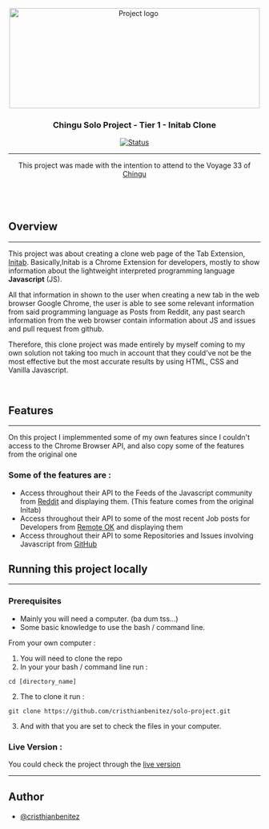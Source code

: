 <p align="center">
  <a href="https://chingu.io/" rel="noopener">
 <img width=500px height=200px src="https://chingu.io/logo-with-text-192.png" alt="Project logo"></a>
</p>

<h3 align="center">Chingu Solo Project - Tier 1 - Initab Clone</h3>

<div align="center">

[![Status](https://img.shields.io/badge/status-active-success.svg)]()

</div>

---

<p align="center"> This project was made with the intention to attend to the Voyage 33 of <a href='https://medium.com/chingu/gain-experience-as-a-developer-chingu-voyage-33-teaser-how-to-get-started-e951b1deffe'>Chingu</a>
    <br> 
</p>

## <br/>

## Overview

---

  This project was about creating a clone web page of the Tab Extension, <a href='https://initab.com/'>Initab</a>.
Basically,Initab is a Chrome Extension for developers, mostly to show information about the lightweight interpreted programming language **Javascript** (JS).

  All that information in shown to the user when creating a new tab in the web browser Google Chrome, the user is able to see some relevant information from said programming language as Posts from Reddit, any past search information from the web browser contain information about JS and issues and pull request from github.

  Therefore, this clone project was made entirely by myself coming to my own solution not taking too much in account that they could've not be the most effective but the most accurate results by using HTML, CSS and Vanilla Javascript.

<br/>

## Features

---

   On this project I implemmented some of my own features since I couldn't access to the Chrome Browser API, and also copy some of the features from the original one

### Some of the features are :

- Access throughout their API to the Feeds of the Javascript community from [Reddit](https://www.reddit.com/r/javascript/) and displaying them. (This feature comes from the original Initab)
- Access throughout their API to some of the most recent Job posts for Developers from [Remote OK](https://remoteok.io/) and displaying them
- Access throughout their API to some Repositories and Issues involving Javascript from [GitHub](https://github.com/)
  $~$

## Running this project locally

---

### Prerequisites

- Mainly you will need a computer. (ba dum tss...)
- Some basic knowledge to use the bash / command line.

From your own computer :

1. You will need to clone the repo
2. In your your bash / command line run :

```
cd [directory_name]
```

2. The to clone it run :

```
git clone https://github.com/cristhianbenitez/solo-project.git
```

3. And with that you are set to check the files in your computer.

### Live Version :

   You could check the project through the [live version](https://cristhianbenitez.github.io/solo-project/)

---

## Author

- [@cristhianbenitez](https://github.com/cristhianbenitez)
